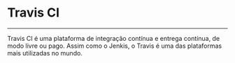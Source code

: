 # Travis CI
***
Travis CI é uma plataforma de integração contínua e entrega contínua, de modo livre ou pago.
Assim como o Jenkis, o Travis é uma das plataformas mais utilizadas no mundo.